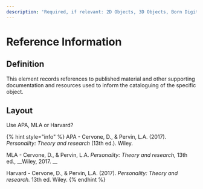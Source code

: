 ```yaml
---
description: 'Required, if relevant: 2D Objects, 3D Objects, Born Digital'
---
```


# Reference Information

## Definition

This element records references to published material and other supporting documentation and resources used to inform the cataloguing of the specific object. 

## Layout

Use APA, MLA or Harvard?

{% hint style="info" %}
APA - Cervone, D., & Pervin, L.A. \(2017\). _Personality: Theory and research_ \(13th ed.\). Wiley. 

MLA - Cervone, D., & Pervin, L.A. _Personality: Theory and research,_ 13th ed., __Wiley, 2017.  __

Harvard - Cervone, D., & Pervin, L.A. \(2017\). _Personality: Theory and research._ 13th ed. Wiley. 
{% endhint %}



